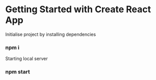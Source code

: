 # Getting Started with Create React App

Initialise project by installing dependencies

### npm i

Starting local server

### npm start